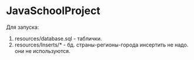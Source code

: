 # JavaSchoolProject

Для запуска:
1. resources/database.sql - таблички.
2. resources/Inserts/* - бд. страны-регионы-города инсертить не надо. они не используются.
